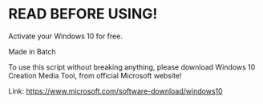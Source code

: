 # READ BEFORE USING!
Activate your Windows 10 for free.

Made in Batch

To use this script without breaking anything, please download Windows 10 Creation Media Tool, from official Microsoft website!

Link: https://www.microsoft.com/software-download/windows10
